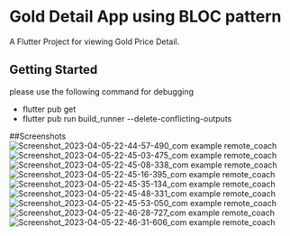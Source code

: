# Gold Detail App using BLOC pattern

A Flutter Project for viewing Gold Price Detail.

## Getting Started

please use the following command for debugging

- flutter pub get
- flutter pub run build_runner --delete-conflicting-outputs

##Screenshots![Screenshot_2023-04-05-22-44-57-490_com example remote_coach](https://user-images.githubusercontent.com/67107185/230152345-902d0a4a-32ac-427a-972b-f3ba0e2ef3c2.jpg)
![Screenshot_2023-04-05-22-45-03-475_com example remote_coach](https://user-images.githubusercontent.com/67107185/230152360-feaf85cf-7fb3-4b51-9242-38f785748167.jpg)
![Screenshot_2023-04-05-22-45-08-338_com example remote_coach](https://user-images.githubusercontent.com/67107185/230152363-ca5fca2b-fac0-4d60-9131-642e7f1cc391.jpg)
![Screenshot_2023-04-05-22-45-16-395_com example remote_coach](https://user-images.githubusercontent.com/67107185/230152364-86ad5101-efb3-4708-9127-df2f2accda84.jpg)
![Screenshot_2023-04-05-22-45-35-134_com example remote_coach](https://user-images.githubusercontent.com/67107185/230152367-60109c7f-949a-4bd0-b087-6a2921f896ff.jpg)
![Screenshot_2023-04-05-22-45-48-331_com example remote_coach](https://user-images.githubusercontent.com/67107185/230152371-5a1ef4b4-894f-49f0-a98c-9b640c193d62.jpg)
![Screenshot_2023-04-05-22-45-53-050_com example remote_coach](https://user-images.githubusercontent.com/67107185/230152374-81c02a3b-6caf-477d-94e2-8e16c5428fe0.jpg)
![Screenshot_2023-04-05-22-46-28-727_com example remote_coach](https://user-images.githubusercontent.com/67107185/230152378-bcb8e492-42d4-4db8-af1e-7fef3550c729.jpg)
![Screenshot_2023-04-05-22-46-31-606_com example remote_coach](https://user-images.githubusercontent.com/67107185/230152383-d6866efd-621c-461f-b0cd-e6884ab7de9b.jpg)

